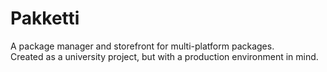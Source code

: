 # Pakketti
A package manager and storefront for multi-platform packages.  
Created as a university project, but with a production environment in mind.